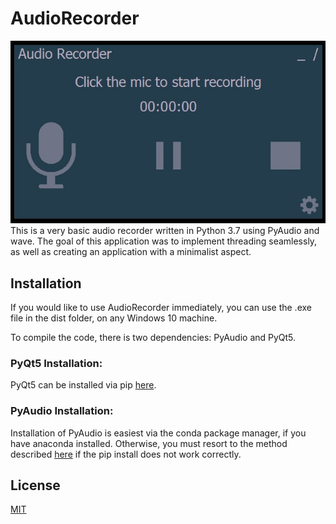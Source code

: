 # AudioRecorder
![Screenshot](screenshots/screenshot_1.jpg)  
This is a very basic audio recorder written in Python 3.7 using PyAudio and wave. The goal of this application was to implement threading seamlessly, as well as creating an application with a minimalist aspect.
## Installation
If you would like to use AudioRecorder immediately, you can use the .exe file in the dist folder, on any Windows 10 machine.

To compile the code, there is two dependencies: PyAudio and PyQt5.
### PyQt5 Installation:
PyQt5 can be installed via pip [here](https://pypi.org/project/PyQt5/).
### PyAudio Installation:
Installation of PyAudio is easiest via the conda package manager, if you have anaconda installed. Otherwise, you must resort to the method described [here](https://stackoverflow.com/questions/52283840/i-cant-install-pyaudio-on-windows-how-to-solve-error-microsoft-visual-c-14) if the pip install does not work correctly.

## License
[MIT](https://choosealicense.com/licenses/mit/)
